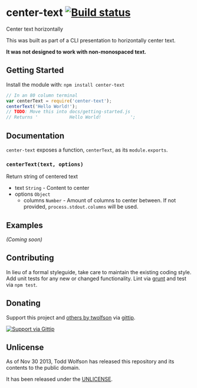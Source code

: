 # center-text [![Build status](https://travis-ci.org/twolfson/center-text.png?branch=master)](https://travis-ci.org/twolfson/center-text)

Center text horizontally

This was built as part of a CLI presentation to horizontally center text.

**It was not designed to work with non-monospaced text.**

## Getting Started
Install the module with: `npm install center-text`

```javascript
// In an 80 column terminal
var centerText = require('center-text');
centerText('Hello World!');
// TODO: Move this into docs/getting-started.js
// Returns '            Hello World!           ';
```

## Documentation
`center-text` exposes a function, `centerText`, as its `module.exports`.

### `centerText(text, options)`
Return string of centered text

- text `String` - Content to center
- options `Object`
    - columns `Number` - Amount of columns to center between. If not provided, `process.stdout.columns` will be used.

## Examples
_(Coming soon)_

## Contributing
In lieu of a formal styleguide, take care to maintain the existing coding style. Add unit tests for any new or changed functionality. Lint via [grunt](https://github.com/gruntjs/grunt) and test via `npm test`.

## Donating
Support this project and [others by twolfson][gittip] via [gittip][].

[![Support via Gittip][gittip-badge]][gittip]

[gittip-badge]: https://rawgithub.com/twolfson/gittip-badge/master/dist/gittip.png
[gittip]: https://www.gittip.com/twolfson/

## Unlicense
As of Nov 30 2013, Todd Wolfson has released this repository and its contents to the public domain.

It has been released under the [UNLICENSE][].

[UNLICENSE]: UNLICENSE

